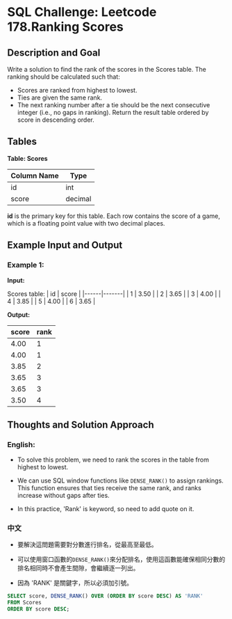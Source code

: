 # SQL Challenge: Leetcode 178.Ranking Scores

## Description and Goal

Write a solution to find the rank of the scores in the Scores table. The ranking should be calculated such that:
- Scores are ranked from highest to lowest.
- Ties are given the same rank.
- The next ranking number after a tie should be the next consecutive integer (i.e., no gaps in ranking).
Return the result table ordered by score in descending order.

## Tables

**Table: Scores**

| Column Name | Type    |
|-------------|---------|
| id          | int     |
| score       | decimal |

**id** is the primary key for this table. Each row contains the score of a game, which is a floating point value with two decimal places.

## Example Input and Output

### Example 1:

**Input:**

Scores table:
| id   | score |
|------|-------|
| 1    | 3.50  |
| 2    | 3.65  |
| 3    | 4.00  |
| 4    | 3.85  |
| 5    | 4.00  |
| 6    | 3.65  |

**Output:**

| score | rank |
|-------|------|
| 4.00  | 1    |
| 4.00  | 1    |
| 3.85  | 2    |
| 3.65  | 3    |
| 3.65  | 3    |
| 3.50  | 4    |

## Thoughts and Solution Approach

### English:
* To solve this problem, we need to rank the scores in the table from highest to lowest.
  
* We can use SQL window functions like `DENSE_RANK()` to assign rankings. This function ensures that ties receive the same rank, and ranks increase without gaps after ties.

* In this practice, 'Rank' is keyword, so need to add quote on it.

### 中文
* 要解決這問題需要對分數進行排名，從最高至最低。

* 可以使用窗口函數的`DENSE_RANK()`來分配排名，使用這函數能確保相同分數的排名相同時不會產生間隙，會繼續逐一列出。

* 因為 'RANK' 是關鍵字，所以必須加引號。

```sql
SELECT score, DENSE_RANK() OVER (ORDER BY score DESC) AS 'RANK'
FROM Scores
ORDER BY score DESC;
